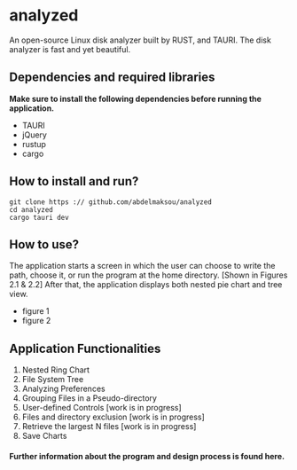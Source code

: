 # analyzed
An open-source Linux disk analyzer built by RUST, and TAURI. The disk analyzer is fast and yet beautiful.
## Dependencies and required libraries
**Make sure to install the following dependencies before running the application.**
- TAURI
- jQuery
- rustup
- cargo
## How to install and run?
```
git clone https :// github.com/abdelmaksou/analyzed
cd analyzed
cargo tauri dev
```
## How to use?
The application starts a screen in which the user can choose to write the path, choose it, or run the
program at the home directory. [Shown in Figures 2.1 & 2.2] After that, the application displays both
nested pie chart and tree view.
- figure 1
- figure 2
## Application Functionalities
1. Nested Ring Chart
2. File System Tree
3. Analyzing Preferences
4. Grouping Files in a Pseudo-directory
5. User-defined Controls [work is in progress]
6. Files and directory exclusion [work is in progress]
7. Retrieve the largest N files [work is in progress]
8. Save Charts
#### Further information about the program and design process is found here.

